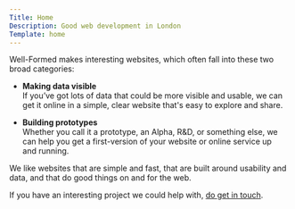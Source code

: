 ```yaml
---
Title: Home
Description: Good web development in London
Template: home
---
```


Well-Formed makes interesting websites, which often fall into these two broad&nbsp;categories:

* **Making data visible**  
  If you’ve got lots of data that could be more visible and usable, we can get it online in a simple, clear website that's easy to explore and&nbsp;share.

* **Building prototypes**  
  Whether you call it a prototype, an Alpha, R&D, or something else, we can help you get a first-version of your website or online service up and&nbsp;running.

We like websites that are simple and fast, that are built around usability and data, and that do good things on and for the web.

If you have an interesting project we could help with, [do&nbsp;get&nbsp;in&nbsp;touch](mailto:contact@well-formed.co.uk).

<!--
<div style="display:inline-block;width:100px;height:100px;background:#faed3e"></div>
<div style="display:inline-block;width:100px;height:100px;background:#000"></div>
<div style="display:inline-block;width:100px;height:100px;background:#03a1c6"></div>
<div style="display:inline-block;width:100px;height:100px;background:#949494"></div>
-->

